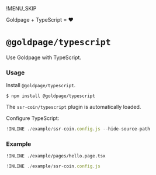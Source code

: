 !MENU_SKIP

Goldpage + TypeScript = :heart:

# `@goldpage/typescript`

Use Goldpage with TypeScript.

### Usage

Install `@goldpage/typescript`.

~~~shell
$ npm install @goldpage/typescript
~~~

The `ssr-coin/typescript` plugin is automatically loaded.

Configure TypeScript:

~~~js
!INLINE ./example/ssr-coin.config.js --hide-source-path
~~~

### Example

~~~tsx
!INLINE ./example/pages/hello.page.tsx
~~~

~~~js
!INLINE ./example/ssr-coin.config.js
~~~
